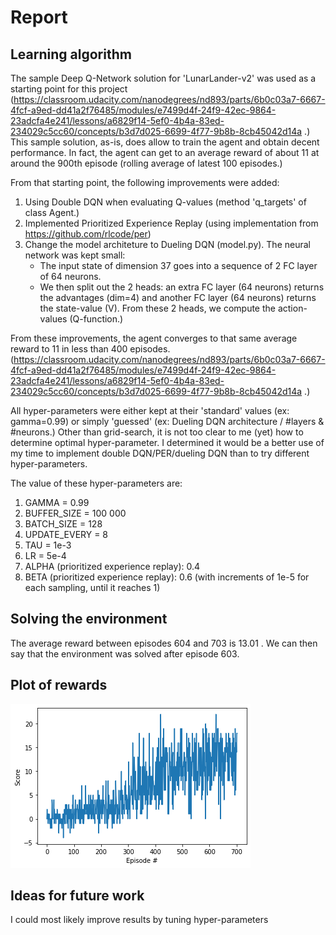 # Report

## Learning algorithm
The sample Deep Q-Network solution for 'LunarLander-v2' was used as a starting point for this
project (https://classroom.udacity.com/nanodegrees/nd893/parts/6b0c03a7-6667-4fcf-a9ed-dd41a2f76485/modules/e7499d4f-24f9-42ec-9864-23adcfa4e241/lessons/a6829f14-5ef0-4b4a-83ed-234029c5cc60/concepts/b3d7d025-6699-4f77-9b8b-8cb45042d14a .)
This sample solution, as-is, does allow to train the agent and obtain decent performance.
In fact, the agent can get to an average reward of about 11 at around the 900th episode (rolling 
average of latest 100 episodes.)

From that starting point, the following improvements were added:
1. Using Double DQN when evaluating Q-values (method 'q_targets' of class Agent.)
2. Implemented Prioritized Experience Replay (using
   implementation from https://github.com/rlcode/per)
3. Change the model architeture to Dueling DQN (model.py). 
   The neural network was kept small: 
   - The input state of dimension 37 goes into a sequence of 2 FC layer of 64 neurons.
    - We then split out the 2 heads: an extra FC layer (64 neurons) returns the advantages (dim=4)
    and another FC layer (64 neurons) returns the state-value (V). From these 2 heads, we compute
      the action-values (Q-function.)

From these improvements, the agent converges to that same average reward to 11 in less than
400 episodes.
(https://classroom.udacity.com/nanodegrees/nd893/parts/6b0c03a7-6667-4fcf-a9ed-dd41a2f76485/modules/e7499d4f-24f9-42ec-9864-23adcfa4e241/lessons/a6829f14-5ef0-4b4a-83ed-234029c5cc60/concepts/b3d7d025-6699-4f77-9b8b-8cb45042d14a .)

All hyper-parameters were either kept at their 'standard' values (ex: gamma=0.99) or simply 
'guessed' (ex: Dueling DQN architecture / #layers & #neurons.) Other than grid-search, it is not too
clear to me (yet) how to determine optimal hyper-parameter. I determined it would be a better use of
my time to implement double DQN/PER/dueling DQN than to try different hyper-parameters.

The value of these hyper-parameters are:
1. GAMMA = 0.99
2. BUFFER_SIZE = 100 000
3. BATCH_SIZE = 128
4. UPDATE_EVERY = 8
5. TAU = 1e-3
6. LR = 5e-4
7. ALPHA (prioritized experience replay): 0.4
8. BETA (prioritized experience replay): 0.6 (with increments of 1e-5 for each sampling, 
   until it reaches 1)
   
## Solving the environment
The average reward between episodes 604 and 703 is 13.01 . We can then say that the environment
was solved after episode 603.

## Plot of rewards
![image info](./final_scores_plot.png)

## Ideas for future work

I could most likely improve results by tuning hyper-parameters